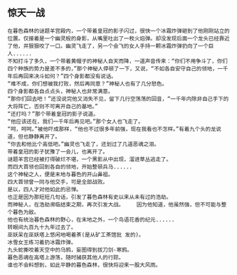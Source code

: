 ## 惊天一战
    在暮色森林的谜题羊宫殿内，一个带着皇冠的影子闪过，很快一个冰霜炸弹砸到了他刚刚站立的位置。仅接着是一个幽灵般的身影，从嘴里吐出了一枚火焰弹。却没发现后面一个龙头已经靠近了他，并狠狠咬了一口。幽灵飞走了，另一个会飞的女人手持一颗冰霜炸弹扔向了一个巨人......
    不知打斗了多久，一个带着黄帽子的神秘人自天而降，一道声音传来：“你们不用争斗了，你们四个种族的势力是差不多的，”那个神秘人停顿了一下，又说，“不如各自安守自己的领地，一千年后再回来决斗如何？”四个身影都没有说话。
    “难不成，你们想被我打败，然后再同意？”神秘人也有了几分怒色。
    四个身影都各自点点头，神秘人也非常满意。
    “那你们回去吧！”还没说完他又消失不见，留下几行空荡荡的回音，“一千年内除非自己手下的大将阵亡，否则不可离开自己的基地。”
    “还打吗？”那个带着皇冠的影子说道。
    “他应该还在，我们一千年后再见吧。”那个女人也飞走了。
    “呵，呵呵。”被他吓成那样，“他也不过很多年前强，现在我看也不怎样。”有着九个头的龙说道，但也静静离开了。
    “你去和他比个高低吧。”幽灵也飞走了，还划过了几道恶魂之泪。
    带着皇冠的影子犹豫了一会儿，也离开了。
    谜题羊宫已经被打得破烂不堪，一个黑影从中出现，溜进草丛逃走了。
    而四大首领也回到各自的领地，开始整顿兵马......   
    这个神秘之人，便是末地与暮色的开山鼻祖。
    四大首领曾一同与他交手，可是全部战败。
    是以，四人才对他如此的忌惮。
    也正是因为那短短几句话，引发了暮色森林有史以来从未有过的浩劫。
    而神秘人，在浩劫濒临结束之期，再次引发大战。    因为他知道，他虽然强，但不可能与整个暮色为敌。
    他也有统治暮色森林的野心，在末地之外，一个鸟语花香的纪元......
    转眼间九百九十九年过去了。
    巫妖呆在巫妖塔上悠闲地喝着茶(是从矿工茶馆批 发的)。
    冰雪女王练习着扔冰霜炸弹。
    九头蛇撕咬着天空中的乌鸦，妄图得到拔刀剑-寒鸦。
    暮色恶魂在高塔上游荡，随时捕获其他人的行踪。   
    谁也不会料想到，如此平静的暮色森林，很快将迎来一股大风雨。  
